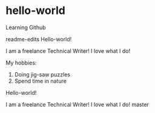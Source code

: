 # hello-world
Learning Github

readme-edits
Hello-world!

I am a freelance Technical Writer! I love what I do!

My hobbies:
1. Doing jig-saw puzzles
2. Spend time in nature

Hello-world!

I am a freelance Technical Writer! I love what I do!
master
